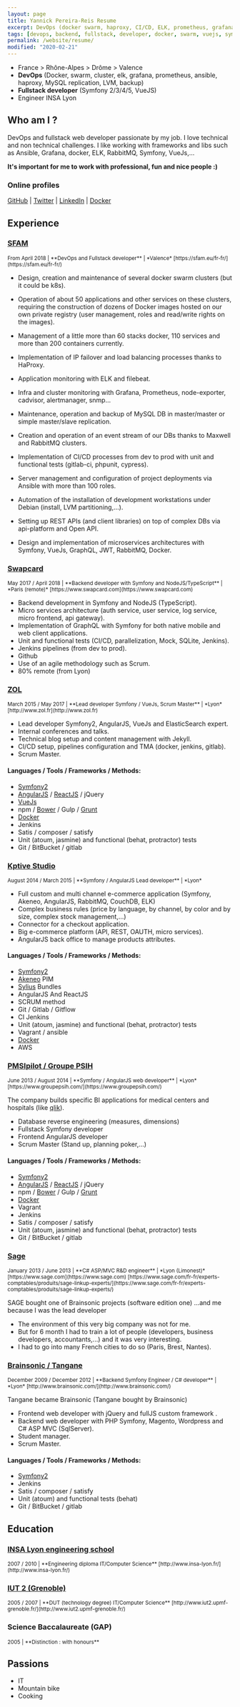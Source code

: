 ```yaml
---
layout: page
title: Yannick Pereira-Reis Resume
excerpt: DevOps (docker swarm, haproxy, CI/CD, ELK, prometheus, grafana, ansible, automation, RabbitMQ, LVM, MySQL replication...) and fullstack web developer Symfony 2/3/4/5 + VueJs in Valence (France)..
tags: [devops, backend, fullstack, developer, docker, swarm, vuejs, symfony, ansible, prometheus, grafana, php, mysql, elasticsearch, elk, gitlab, lyon, valence, france]
permalink: /website/resume/
modified: "2020-02-21"
---
```


* France > Rhône-Alpes > Drôme > Valence
* **DevOps** (Docker, swarm, cluster, elk, grafana, prometheus, ansible, haproxy, MySQL replication, LVM, backup)
* **Fullstack developer** (Symfony 2/3/4/5, VueJS)
* Engineer INSA Lyon

## Who am I ?

DevOps and fullstack web developer passionate by my job. I love technical and non technical challenges.
I like working with frameworks and libs such as Ansible, Grafana, docker, ELK, RabbitMQ, Symfony, VueJs,...

**It's important for me to work with professional, fun and nice people :)**

### Online profiles

[GitHub](https://github.com/ypereirareis) |
[Twitter](https://twitter.com/yannickpr69) |
[LinkedIn](https://fr.linkedin.com/in/yannickpereirareis) |
[Docker](https://hub.docker.com/u/ypereirareis/)


## **Experience**

### [SFAM](https://sfam.eu/fr-fr/)

<small>
From April 2018 |
**DevOps and Fullstack developer** |
*Valence*  
[https://sfam.eu/fr-fr/](https://sfam.eu/fr-fr/)
</small>

* Design, creation and maintenance of several docker swarm clusters (but it could be k8s).
* Operation of about 50 applications and other services on these clusters, requiring the construction of dozens of Docker images hosted on our own private registry (user management, roles and read/write rights on the images). 
* Management of a little more than 60 stacks docker, 110 services and more than 200 containers currently.

* Implementation of IP failover and load balancing processes thanks to HaProxy.
* Application monitoring with ELK and filebeat.
* Infra and cluster monitoring with Grafana, Prometheus, node-exporter, cadvisor, alertmanager, snmp...
* Maintenance, operation and backup of MySQL DB in master/master or simple master/slave replication.

* Creation and operation of an event stream of our DBs thanks to Maxwell and RabbitMQ clusters.
* Implementation of CI/CD processes from dev to prod with unit and functional tests (gitlab-ci, phpunit, cypress).
* Server management and configuration of project deployments via Ansible with more than 100 roles.
* Automation of the installation of development workstations under Debian (install, LVM partitioning,...).
* Setting up REST APIs (and client libraries) on top of complex DBs via api-platform and Open API.
* Design and implementation of microservices architectures with Symfony, VueJs, GraphQL, JWT, RabbitMQ, Docker.

### [Swapcard](https://www.swapcard.com)

<small>
May 2017 / April 2018 | 
**Backend developer with Symfony and NodeJS/TypeScript** |
*Paris (remote)*  
[https://www.swapcard.com](https://www.swapcard.com)
</small>

* Backend development in Symfony and NodeJS (TypeScript).
* Micro services architecture (auth service, user service, log service, micro frontend, api gateway).
* Implementation of GraphQL with Symfony for both native mobile and web client applications.
* Unit and functional tests (CI/CD, parallelization, Mock, SQLite, Jenkins).
* Jenkins pipelines (from dev to prod).
* Github
* Use of an agile methodology such as Scrum.
* 80% remote  (from Lyon)

### [ZOL](http://www.zol.fr)

<small>
March 2015 / May 2017 | 
**Lead developer Symfony / VueJs, Scrum Master** |
*Lyon*  
[http://www.zol.fr](http://www.zol.fr)
</small>

* Lead developer Symfony2, AngularJS, VueJs and ElasticSearch expert.
* Internal conferences and talks.
* Technical blog setup and content management with Jekyll.
* CI/CD setup, pipelines configuration and TMA (docker, jenkins, gitlab).
* Scrum Master.

#### Languages / Tools / Frameworks / Methods:

* [Symfony2](http://symfony.com/)
* [AngularJS](https://angularjs.org/) / [ReactJS](http://facebook.github.io/react/) / jQuery
* [VueJs](https://vuejs.org/)
* npm / [Bower](http://bower.io/) / Gulp / [Grunt](http://gruntjs.com/)
* [Docker](https://www.docker.com/)
* Jenkins
* Satis / composer / satisfy
* Unit (atoum, jasmine) and functional (behat, protractor) tests
* Git / BitBucket / gitlab


### [Kptive Studio](http://kptivestudio.com/fr/)

<small>
August 2014 / March 2015 |
**Symfony / AngularJS Lead developer** |
*Lyon*
</small>

* Full custom and multi channel e-commerce application (Symfony, Akeneo, AngularJS, RabbitMQ, CouchDB, ELK)
* Complex business rules (price by language, by channel, by color and by size, complex stock management,...)
* Connector for a checkout application.
* Big e-commerce platform (API, REST, OAUTH, micro services).
* AngularJS back office to manage products attributes.

#### Languages / Tools / Frameworks / Methods:

* [Symfony2](http://symfony.com/)
* [Akeneo](http://www.akeneo.com/) PIM 
* [Sylius](http://sylius.org/) Bundles 
* AngularJS And ReactJS
* SCRUM method
* Git / Gitlab / Gitflow
* CI Jenkins
* Unit (atoum, jasmine) and functional (behat, protractor) tests
* Vagrant / ansible
* [Docker](https://www.docker.com/)
* AWS

### [PMSIpilot / Groupe PSIH](https://www.groupepsih.com/)

<small>
June 2013 / August 2014 |
**Symfony / AngularJS web developer** |
*Lyon*  
[https://www.groupepsih.com/](https://www.groupepsih.com/)
</small>

The company builds specific BI applications for medical centers and hospitals (like [qlik](http://www.qlik.com/us/solutions/industries/healthcare)).

* Database reverse engineering (measures, dimensions)
* Fullstack Symfony developer
* Frontend AngularJS developer
* Scrum Master (Stand up, planning poker,...)

#### Languages / Tools / Frameworks / Methods:

* [Symfony2](http://symfony.com/)
* [AngularJS](https://angularjs.org/) / [ReactJS](http://facebook.github.io/react/) / jQuery
* npm / [Bower](http://bower.io/) / Gulp / [Grunt](http://gruntjs.com/)
* [Docker](https://www.docker.com/)
* Vagrant
* Jenkins
* Satis / composer / satisfy
* Unit (atoum, jasmine) and functional (behat, protractor) tests
* Git / BitBucket / gitlab

### [Sage](http://www.sage.fr/fr)

<small>
January 2013 / June 2013 |
**C# ASP/MVC R&D engineer** |
*Lyon (Limonest)*  
[https://www.sage.com](https://www.sage.com)  
[https://www.sage.com/fr-fr/experts-comptables/produits/sage-linkup-experts/](https://www.sage.com/fr-fr/experts-comptables/produits/sage-linkup-experts/)
</small>

SAGE bought one of Brainsonic projects (software edition one) ...and me because I was the lead developer

* The environment of this very big company was not for me.  
* But for 6 month I had to train a lot of people (developers, business developers, accountants,...) and it was very interesting.
* I had to go into many French cities to do so (Paris, Brest, Nantes).

### [Brainsonic / Tangane](http://www.brainsonic.com/)

<small>
December 2009 / December 2012 |
**Backend Symfony Engineer / C# developer** |
*Lyon*  
[http://www.brainsonic.com/](http://www.brainsonic.com/)
</small>

Tangane became Brainsonic (Tangane bought by Brainsonic)


* Frontend web developer with jQuery and fullJS custom framework .
* Backend web developer with PHP Symfony, Magento, Wordpress and C# ASP MVC (SqlServer).
* Student manager.
* Scrum Master.

#### Languages / Tools / Frameworks / Methods:

* [Symfony2](http://symfony.com/)
* Jenkins
* Satis / composer / satisfy
* Unit (atoum) and functional tests (behat)
* Git / BitBucket / gitlab

## **Education**

### [INSA Lyon engineering school](http://www.insa-lyon.fr/)

<small>
2007 / 2010 |
**Engineering diploma IT/Computer Science**  
[http://www.insa-lyon.fr/](http://www.insa-lyon.fr/)
</small>

### [IUT 2 (Grenoble)](http://www.iut2.upmf-grenoble.fr/)

<small>
2005 / 2007 |
**DUT (technology degree) IT/Computer Science**  
[http://www.iut2.upmf-grenoble.fr/](http://www.iut2.upmf-grenoble.fr/)
</small>

### Science Baccalaureate (GAP)

<small>
2005 |
**Distinction : with honours**
</small>

## **Passions**

* IT
* Mountain bike
* Cooking
